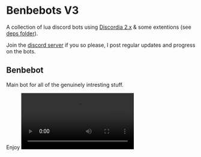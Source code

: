 # Benbebots V3

A collection of lua discord bots using [Discordia 2.x](https://github.com/SinisterRectus/Discordia) & some extentions (see [deps folder](https://github.com/Benbebop/benbebots/tree/main/deps)).

Join the [discord server](https://discord.gg/weh8CmPRqy) if you so please, I post regular updates and progress on the bots.

## Benbebot

Main bot for all of the genuinely intresting stuff.

Enjoy
![winning](https://cdn.discordapp.com/attachments/1068657073321169067/1085029518189797456/0.0000001.mp4)